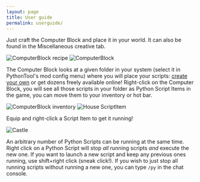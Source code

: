```yaml
---
layout: page
title: User guide 
permalink: userguide/
---
```


Just craft the Computer Block and place it in your world. It can also be found in the Miscellaneous creative tab.

![ComputerBlock recipe](/testtt/images/recipe.png)
![ComputerBlock](/testtt/images/computerblock.png)

The Computer Block looks at a given folder in your system (select it in PythonTool's mod config menu) where you will place your scripts: [create your own](/testtt/startcoding/) or get dozens freely available online! Right-click on the Computer Block, you will see all those scripts in your folder as Python Script Items in the game, you can move them to your inventory or hot bar.

![ComputerBlock inventory](/testtt/images/computer_inventory.png)
![House ScriptItem](/testtt/images/scriptItem_house.png)

Equip and right-click a Script Item to get it running!

![Castle](/testtt/images/castle.png)

An arbitrary number of Python Scripts can be running at the same time. Right click on a Python Script will stop *all* running scripts *and* execute the new one. If you want to launch a new script and keep any previous ones running, use shift+right click (sneak click!). If you wish to just stop all running scripts without running a new one, you can type `/py` in the chat console.

